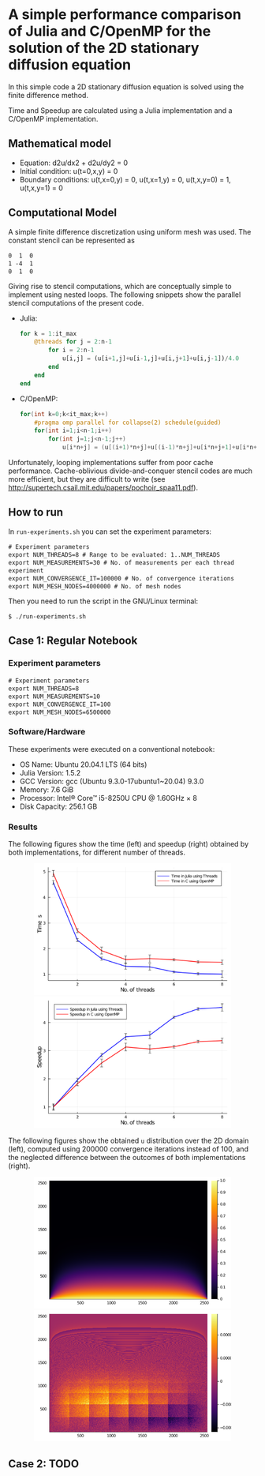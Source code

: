 # A simple performance comparison of Julia and C/OpenMP for the solution of the 2D stationary diffusion equation

In this simple code a 2D stationary diffusion equation is solved using the finite difference method.

Time and Speedup are calculated using a Julia implementation and a C/OpenMP implementation.

## Mathematical model

- Equation: d2u/dx2 + d2u/dy2 = 0
- Initial condition: u(t=0,x,y) = 0
- Boundary conditions: u(t,x=0,y) = 0, u(t,x=1,y) = 0, u(t,x,y=0) = 1, u(t,x,y=1) = 0

## Computational Model

A simple finite difference discretization using uniform mesh was used. The constant stencil can be represented as
```
0  1  0
1 -4  1
0  1  0
```

Giving rise to stencil computations, which are conceptually simple to implement using nested loops. The following snippets show the parallel stencil computations of the present code.

- Julia:

  ```julia
  for k = 1:it_max
      @threads for j = 2:n-1
          for i = 2:n-1
              u[i,j] = (u[i+1,j]+u[i-1,j]+u[i,j+1]+u[i,j-1])/4.0
          end
      end
  end
  ```
  
- C/OpenMP:

  ```c
  for(int k=0;k<it_max;k++)
      #pragma omp parallel for collapse(2) schedule(guided)
      for(int i=1;i<n-1;i++)
          for(int j=1;j<n-1;j++)         
              u[i*n+j] = (u[(i+1)*n+j]+u[(i-1)*n+j]+u[i*n+j+1]+u[i*n+j-1])/4.0;
  ```

Unfortunately, looping implementations suffer from poor cache performance. Cache-oblivious divide-and-conquer stencil codes are much more efficient, but they are difficult to write (see http://supertech.csail.mit.edu/papers/pochoir_spaa11.pdf). 

## How to run

In ``run-experiments.sh`` you can set the experiment parameters:

```shell
# Experiment parameters
export NUM_THREADS=8 # Range to be evaluated: 1..NUM_THREADS
export NUM_MEASUREMENTS=30 # No. of measurements per each thread experiment
export NUM_CONVERGENCE_IT=100000 # No. of convergence iterations
export NUM_MESH_NODES=4000000 # No. of mesh nodes
```

Then you need to run the script in the GNU/Linux terminal:

```shell
$ ./run-experiments.sh
```

## Case 1: Regular Notebook

### Experiment parameters

```shell
# Experiment parameters
export NUM_THREADS=8
export NUM_MEASUREMENTS=10
export NUM_CONVERGENCE_IT=100
export NUM_MESH_NODES=6500000
```

### Software/Hardware

These experiments were executed on a conventional notebook:
  - OS Name: Ubuntu 20.04.1 LTS (64 bits)
  - Julia Version: 1.5.2
  - GCC Version: gcc (Ubuntu 9.3.0-17ubuntu1~20.04) 9.3.0
  - Memory: 7.6 GiB
  - Processor: Intel® Core™ i5-8250U CPU @ 1.60GHz × 8 
  - Disk Capacity: 256.1 GB

### Results

The following figures show the time (left) and speedup (right) obtained by both implementations, for different number of threads.
<p align="center">
<img aling="center" src="diffusion_parallel_julia-vs-c_time.svg" alt="diffusion_parallel_julia-vs-c_time" width="400"/>
<img aling="center" src="diffusion_parallel_julia-vs-c_speedup.svg" alt="diffusion_parallel_julia-vs-c_speedup" width="400"/>
</p>

The following figures show the obtained ``u`` distribution over the 2D domain (left), computed using 200000 convergence iterations instead of 100, and the neglected difference between the outcomes of both implementations (right).

<p align="center">
<img aling="center" src="heatmap-julia.png" alt="heatmap-julia" width="400"/>
<img aling="center" src="heatmap-diff.png" alt="heatmap-diff" width="400"/>
</p>


## Case 2: TODO
